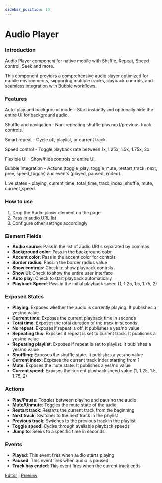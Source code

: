 ```yaml
---
sidebar_position: 10
---
```


# Audio Player

### Introduction
Audio Player component for native mobile with Shuffle, Repeat, Speed control, Seek and more.

This component provides a comprehensive audio player optimized for mobile environments, supporting multiple tracks, playback controls, and seamless integration with Bubble workflows.

### Features
Auto-play and background mode - Start instantly and optionally hide the entire UI for background audio.

Shuffle and navigation - Non-repeating shuffle plus next/previous track controls.

Smart repeat - Cycle off, playlist, or current track.

Speed control - Toggle playback rate between 1x, 1.25x, 1.5x, 1.75x, 2x.

Flexible UI - Show/hide controls or entire UI.

Bubble integration - Actions (toggle_play, toggle_mute, restart_track, next, prev, speed_toggle) and events (played, paused, ended).

Live states - playing, current_time, total_time, track_index, shuffle, mute, current_speed.

### How to use
1. Drop the Audio player element on the page
2. Pass in audio URL list
3. Configure other settings accordingly

### Element Fields
- **Audio source**: Pass in the list of audio URLs separated by commas
- **Background color**: Pass in the background color
- **Accent color**: Pass in the accent color for controls
- **Border radius**: Pass in the border radius value
- **Show controls**: Check to show playback controls
- **Show UI**: Check to show the entire user interface
- **Auto play**: Check to start playback automatically
- **Playback Speed**: Pass in the initial playback speed (1, 1.25, 1.5, 1.75, 2)

### Exposed States
- **Playing**: Exposes whether the audio is currently playing. It publishes a yes/no value
- **Current time**: Exposes the current playback time in seconds
- **Total time**: Exposes the total duration of the track in seconds
- **No repeat**: Exposes if repeat is off. It publishes a yes/no value
- **Repeating this**: Exposes if repeat is set to current track. It publishes a yes/no value
- **Repeating playlist**: Exposes if repeat is set to playlist. It publishes a yes/no value
- **Shuffling**: Exposes the shuffle state. It publishes a yes/no value
- **Current index**: Exposes the current track index starting from 1
- **Mute**: Exposes the mute state. It publishes a yes/no value
- **Current speed**: Exposes the current playback speed value (1, 1.25, 1.5, 1.75, 2)

### Actions
- **Play/Pause**: Toggles between playing and pausing the audio
- **Mute/Unmute**: Toggles the mute state of the audio
- **Restart track**: Restarts the current track from the beginning
- **Next track**: Switches to the next track in the playlist
- **Previous track**: Switches to the previous track in the playlist
- **Toggle speed**: Cycles through available playback speeds
- **Jump to**: Seeks to a specific time in seconds

### Events
- **Played**: This event fires when audio starts playing
- **Paused**: This event fires when audio is paused
- **Track has ended**: This event fires when the current track ends

[Editor](https://bubble.io/page?id=mobile-plugins&test_plugin=1754981832325x923752818633605100_current&tab=Design&name=audio-player&type=page&elements=bTLwn) | [Preview](https://mobile-plugins.bubbleapps.io/version-test/api/1.1/mobile/preview?debug_mode=true&preview_view=audio-player)